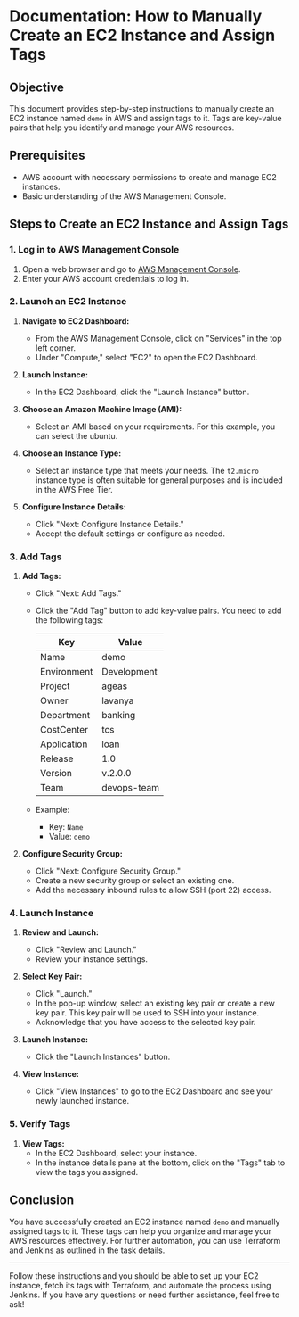 # Documentation: How to Manually Create an EC2 Instance and Assign Tags

## Objective

This document provides step-by-step instructions to manually create an EC2 instance named `demo` in AWS and assign tags to it. Tags are key-value pairs that help you identify and manage your AWS resources.

## Prerequisites

- AWS account with necessary permissions to create and manage EC2 instances.
- Basic understanding of the AWS Management Console.

## Steps to Create an EC2 Instance and Assign Tags

### 1. Log in to AWS Management Console

1. Open a web browser and go to [AWS Management Console](https://aws.amazon.com/console/).
2. Enter your AWS account credentials to log in.

### 2. Launch an EC2 Instance

1. **Navigate to EC2 Dashboard:**
   - From the AWS Management Console, click on "Services" in the top left corner.
   - Under "Compute," select "EC2" to open the EC2 Dashboard.

2. **Launch Instance:**
   - In the EC2 Dashboard, click the "Launch Instance" button.

3. **Choose an Amazon Machine Image (AMI):**
   - Select an AMI based on your requirements. For this example, you can select the ubuntu.

4. **Choose an Instance Type:**
   - Select an instance type that meets your needs. The `t2.micro` instance type is often suitable for general purposes and is included in the AWS Free Tier.

5. **Configure Instance Details:**
   - Click "Next: Configure Instance Details."
   - Accept the default settings or configure as needed.

### 3. Add Tags

1. **Add Tags:**
   - Click "Next: Add Tags."
   - Click the "Add Tag" button to add key-value pairs. You need to add the following tags:

     | Key          | Value             |
     |--------------|-------------------|
     | Name         | demo              |
     | Environment  | Development       |
     | Project      | ageas             |
     | Owner        | lavanya           |
     | Department   | banking           |
     | CostCenter   | tcs               |
     | Application  | loan              |
     | Release      | 1.0               |
     | Version      | v.2.0.0           |
     | Team         | devops-team       |

   - Example:
     - Key: `Name`
     - Value: `demo`

2. **Configure Security Group:**
   - Click "Next: Configure Security Group."
   - Create a new security group or select an existing one.
   - Add the necessary inbound rules to allow SSH (port 22) access.

### 4. Launch Instance

1. **Review and Launch:**
   - Click "Review and Launch."
   - Review your instance settings.

2. **Select Key Pair:**
   - Click "Launch."
   - In the pop-up window, select an existing key pair or create a new key pair. This key pair will be used to SSH into your instance.
   - Acknowledge that you have access to the selected key pair.

3. **Launch Instance:**
   - Click the "Launch Instances" button.

4. **View Instance:**
   - Click "View Instances" to go to the EC2 Dashboard and see your newly launched instance.

### 5. Verify Tags

1. **View Tags:**
   - In the EC2 Dashboard, select your instance.
   - In the instance details pane at the bottom, click on the "Tags" tab to view the tags you assigned.

## Conclusion

You have successfully created an EC2 instance named `demo` and manually assigned tags to it. These tags can help you organize and manage your AWS resources effectively. For further automation, you can use Terraform and Jenkins as outlined in the task details.

---

Follow these instructions and you should be able to set up your EC2 instance, fetch its tags with Terraform, and automate the process using Jenkins. If you have any questions or need further assistance, feel free to ask!
